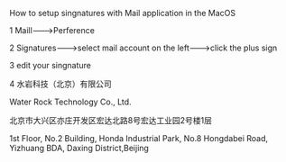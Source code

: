 How to setup singnatures with Mail application in the MacOS

1 Maill--->Perference

2 Signatures--->select mail account on the left--->click the plus sign

3 edit your singnature

4 水岩科技（北京）有限公司

Water Rock Technology Co., Ltd.

北京市大兴区亦庄开发区宏达北路8号宏达工业园2号楼1层

1st Floor, No.2 Building, Honda Industrial Park, No.8 Hongdabei Road,
Yizhuang BDA, Daxing District,Beijing
